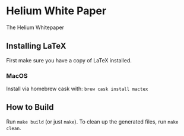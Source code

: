 # Helium White Paper
The Helium Whitepaper

## Installing LaTeX

First make sure you have a copy of LaTeX installed.

### MacOS

Install via homebrew cask with: `brew cask install mactex`

## How to Build

Run `make build` (or just `make`). To clean up the generated files, run `make clean`.

